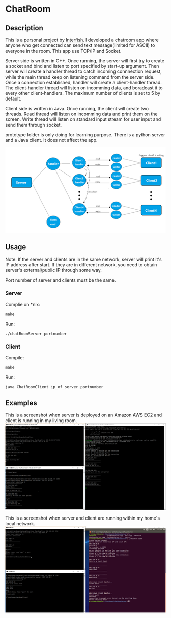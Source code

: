 # ChatRoom
## Description
This is a personal project by [Interfish](https://github.com/Interfish). I developed a chatroom app where anyone who get connected 
can send text message(limited for ASCII) to everyone in the room. This app use TCP/IP and Socket.

Server side is written in C++. Once running, the server will first try to create a socket and bind and listen to port specified by
start-up argument. Then server will create a handler thread to catch incoming connnection request, while the main thread keep on listening
command from the server side. Once a connection established, handler will create a client-handler thread. The client-handler thread will
listen on incomming data, and boradcast it to every other client-handlers. The maximum number of clients is set to 5 by default.

Client side is written in Java. Once running, the client will create two threads. Read thread will listen on incomming data and print them
on the screen. Write thread will listen on standard input stream for user input and send them through socket. 

prototype folder is only doing for learning purpose. There is a python server and a Java client. It does not affect the app.

![workflow](workflow.png)

## Usage
Note: If the server and clients are in the same network, server will print it's IP address after start. If they are in different network,
you need to obtain server's external/public IP through some way. 

Port number of server and clients must be the same.
### Server
Complie on *nix:

    make

Run:

    ./chatRoomServer portnumber
    
### Client
Compile:

    make
    
Run:

    java ChatRoomClient ip_of_server portnumber
    
## Examples
This is a screenshot when server is deployed on an Amazon AWS EC2 and client is running in my living room.
![aws](aws.png)

This is a screenshot when server and client are running within my home's local network.
![local](local.png)
